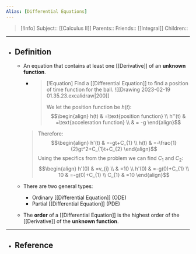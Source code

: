 ```yaml
---
Alias: [Differential Equations]
---
```

> [!Info]
> Subject:: [[Calculus II]]
> Parents:: 
> Friends:: [[Integral]]
> Children:: 
---
- ## Definition
	- An equation that contains at least one [[Derivative]] of an **unknown function**.
		- > [!Equation]
		  > Find a [[Differential Equation]] to find a position of time function for the ball.
		  > ![[Drawing 2023-02-19 01.35.23.excalidraw|200]]
		  > 
		  > We let the position function be $h(t)$:
		  > $$\begin{align}
	 h(t) & =\text{position function} \\
	 h''(t) & =\text{acceleration function} \\
	 & = -g
		\end{align}$$
		 > Therefore:
		> $$\begin{align}
	 h'(t) & =-gt+C_{1} \\
	 h(t) & =-\frac{1}{2}gt^2+C_{1}t+C_{2}
	 \end{align}$$
	    > Using the specifics from the problem we can find $C_{1}$ and $C_{2}$:
	    > $$\begin{align}
	 h'(0) & =v_{i} \\
	 & =10 \\
	 h'(0) & =-g(0)+C_{1} \\
     10 & =-g(0)+C_{1} \\
	 C_{1} & =10
	 \end{align}$$
	 
	- There are two general types:
		- Ordinary [[Differential Equation]] (ODE)
		- Partial [[Differential Equation]] (PDE)
	- The **order** of a [[Differential Equation]] is the highest order of the [[Derivative]] of the **unknown function**.
---
- ## Reference